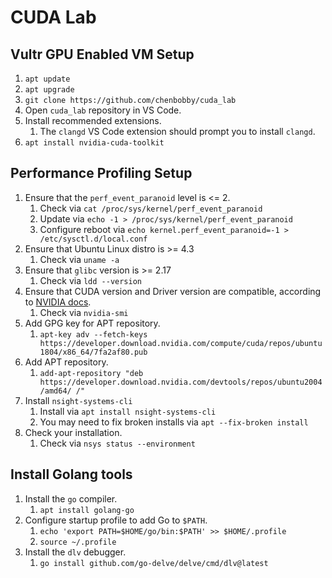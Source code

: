 # CUDA Lab

## Vultr GPU Enabled VM Setup

1. `apt update`
1. `apt upgrade`
1. `git clone https://github.com/chenbobby/cuda_lab`
1. Open `cuda_lab` repository in VS Code.
1. Install recommended extensions.
    1. The `clangd` VS Code extension should prompt you to install `clangd`.
1. `apt install nvidia-cuda-toolkit`

## Performance Profiling Setup
1. Ensure that the `perf_event_paranoid` level is <= 2.
    1. Check via `cat /proc/sys/kernel/perf_event_paranoid`
    1. Update via `echo -1 > /proc/sys/kernel/perf_event_paranoid`
    1. Configure reboot via `echo kernel.perf_event_paranoid=-1 > /etc/sysctl.d/local.conf`
1. Ensure that Ubuntu Linux distro is >= 4.3
    1. Check via `uname -a`
1. Ensure that `glibc` version is >= 2.17
    1. Check via `ldd --version`
1. Ensure that CUDA version and Driver version are compatible, according to [NVIDIA docs](https://docs.nvidia.com/nsight-systems/InstallationGuide/index.html#cuda-version).
    1. Check via `nvidia-smi`
1. Add GPG key for APT repository.
    1. `apt-key adv --fetch-keys https://developer.download.nvidia.com/compute/cuda/repos/ubuntu1804/x86_64/7fa2af80.pub`
1. Add APT repository.
    1. `add-apt-repository "deb https://developer.download.nvidia.com/devtools/repos/ubuntu2004/amd64/ /"`
1. Install `nsight-systems-cli`
    1. Install via `apt install nsight-systems-cli`
    1. You may need to fix broken installs via `apt --fix-broken install`
1. Check your installation.
    1. Check via `nsys status --environment`

## Install Golang tools
1. Install the `go` compiler.
    1. `apt install golang-go`
1. Configure startup profile to add Go to `$PATH`.
    1. `echo 'export PATH=$HOME/go/bin:$PATH' >> $HOME/.profile`
    1. `source ~/.profile`
1. Install the `dlv` debugger.
    1. `go install github.com/go-delve/delve/cmd/dlv@latest`
